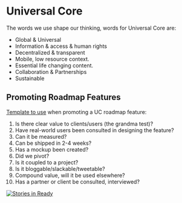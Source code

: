 Universal Core
==============

The words we use shape our thinking, words for Universal Core are:

 * Global & Universal
 * Information & access & human rights
 * Decentralized & transparent
 * Mobile, low resource context.
 * Essential life changing content.
 * Collaboration & Partnerships
 * Sustainable

Promoting Roadmap Features
--------------------------

[Template to use](https://github.com/praekelt/unicore/issues/new/?body=1.+Is+there+clear+value+to+clients%2Fusers+%28the+grandma+test%29%3F%0A%0A2.+Have+real-world+users+been+consulted+in+designing+the+feature%3F%0A%0A3.+Can+it+be+measured%3F%0A%0A4.+Can+be+shipped+in+2-4+weeks%3F%0A%0A5.+Has+a+mockup+been+created%3F%0A%0A6.+Did+we+pivot%3F%0A%0A7.+Is+it+coupled+to+a+project%3F%0A%0A8.+Is+it+bloggable%2Fslackable%2Ftweetable%3F%0A%0A9.+Compound+value%2C+will+it+be+used+elsewhere%3F%0A%0A10.+Has+a+partner+or+client+be+consulted%2C+interviewed%3F) when promoting a UC roadmap feature:

1. Is there clear value to clients/users (the grandma test)?
2. Have real-world users been consulted in designing the feature?
3. Can it be measured?
4. Can be shipped in 2-4 weeks?
5. Has a mockup been created?
6. Did we pivot?
7. Is it coupled to a project?
8. Is it bloggable/slackable/tweetable?
9. Compound value, will it be used elsewhere?
10. Has a partner or client be consulted, interviewed?

[![Stories in Ready](https://badge.waffle.io/praekelt/unicore.svg?label=ready&title=Ready)](http://waffle.io/praekelt/unicore)
